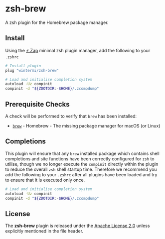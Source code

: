# zsh-brew
A zsh plugin for the Homebrew package manager.

## Install
Using the [:zap: Zap](https://www.zapzsh.org/) minimal zsh plugin manager, add the following to your `.zshrc`

```sh
# Install plugin
plug "wintermi/zsh-brew"

# Load and initialise completion system
autoload -Uz compinit
compinit -d "${ZDOTDIR:-$HOME}/.zcompdump"
```

## Prerequisite Checks
A check will be performed to verify that `brew` has been installed:

- [`brew`](https://brew.sh/) - Homebrew - The missing package manager for macOS (or Linux)


## Completions
This plugin will ensure that any `brew` installed package which contains shell completions and site functions have been correctly configured for `zsh` to utilise, though we no longer execute the `compinit` directly within the plugin to reduce the overall `zsh` shell startup time.  Therefore we recommend you add the following to your `.zshrc` after all plugins have been loaded and try to ensure that it is executed only once.

```sh
# Load and initialise completion system
autoload -Uz compinit
compinit -d "${ZDOTDIR:-$HOME}/.zcompdump"
```

## License
The **zsh-brew** plugin is released under the [Apache License 2.0](https://github.com/wintermi/zsh-brew/blob/main/LICENSE) unless explicitly mentioned in the file header.
